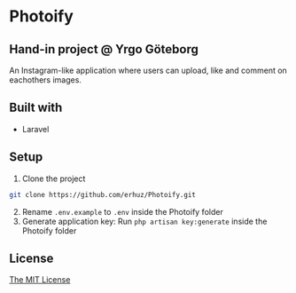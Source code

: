 # Photoify

## Hand-in project @ Yrgo Göteborg
An Instagram-like application where users can upload, like and comment on eachothers images.

## Built with
* Laravel

## Setup
1. Clone the project
```bash
git clone https://github.com/erhuz/Photoify.git
```
2. Rename `.env.example` to `.env` inside the Photoify folder
3. Generate application key: Run `php artisan key:generate` inside the Photoify folder


## License
[The MIT License](https://opensource.org/licenses/MIT)
